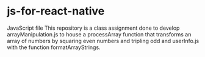 # js-for-react-native
JavaScript file
This repository is a class assignment done to develop arrayManipulation.js to house a processArray function that transforms an array of numbers by squaring even numbers and tripling odd and userInfo.js with the function formatArrayStrings.

